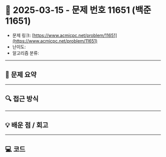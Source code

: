 # 📅 2025-03-15 - 문제 번호 11651 (백준 11651)

<!-- 문제 링크 -->
- 문제 링크: [https://www.acmicpc.net/problem/11651](https://www.acmicpc.net/problem/11651)
- 난이도: 
- 알고리즘 분류: 

---

## 📌 문제 요약 

---

## 🔍 접근 방식 

---

## 💡 배운 점 / 회고 

---

## 💻 코드
